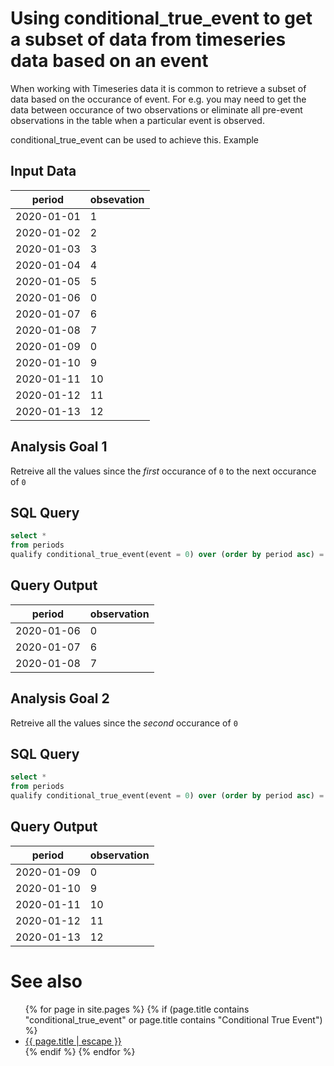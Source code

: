 # Using conditional_true_event to get a subset of data from timeseries data based on an event

When working with Timeseries data it is common to retrieve a subset of data based on the occurance of event. For e.g. you may need to get the data between occurance of two observations or eliminate all pre-event observations in the table when a particular event is observed. 

conditional_true_event can be used to achieve this. Example

## Input Data

|period|obsevation|
|------------|----|
| 2020-01-01 | 1  |
| 2020-01-02 | 2  |
| 2020-01-03 | 3  |
| 2020-01-04 | 4  |
| 2020-01-05 | 5  |
| 2020-01-06 | 0  |
| 2020-01-07 | 6  |
| 2020-01-08 | 7  |
| 2020-01-09 | 0  |
| 2020-01-10 | 9  |
| 2020-01-11 | 10 |
| 2020-01-12 | 11 |
| 2020-01-13 | 12 |

## Analysis Goal 1
Retreive all the values since the _first_ occurance of `0` to the next occurance of `0`

## SQL Query

```sql
select *
from periods
qualify conditional_true_event(event = 0) over (order by period asc) = 1;
```

## Query Output

|period|observation|
|------------|----|
| 2020-01-06 | 0 |
| 2020-01-07 | 6 |
| 2020-01-08 | 7 |

## Analysis Goal 2
Retreive all the values since the _second_ occurance of `0`

## SQL Query

```sql
select *
from periods
qualify conditional_true_event(event = 0) over (order by period asc) = 2;
```

## Query Output

|period|observation|
|------------|----|
| 2020-01-09 | 0  |
| 2020-01-10 | 9  |
| 2020-01-11 | 10 |
| 2020-01-12 | 11 |
| 2020-01-13 | 12 |


# See also
<ul id="recent-articles">
{% for page in site.pages %}
    {% if (page.title contains "conditional_true_event" or page.title contains "Conditional True Event") %}
    <li>
    <a href="{{ page.url | relative_url }}">{{ page.title | escape }}</a>
    </li>
    {% endif %}
{% endfor %}
</ul>

